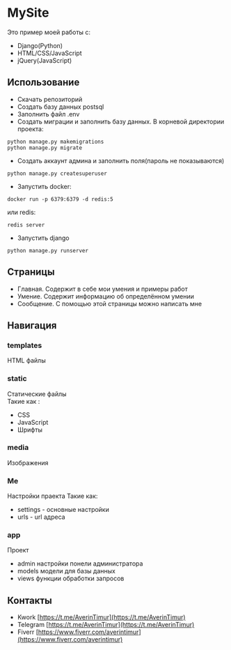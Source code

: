 # MySite
Это пример моей работы с:
+ Django(Python)
+ HTML/CSS/JavaScript
+ jQuery(JavaScript)

## Использование
+ Скачать репозиторий
+ Создать базу данных postsql
+ Заполнить файл .env
+ Создать миграции и заполнить базу данных. В корневой директории проекта:
```
python manage.py makemigrations
python manage.py migrate
```
+ Создать аккаунт админа и заполнить поля(пароль не показываются)
```
python manage.py createsuperuser
```
+ Запустить docker:
```
docker run -p 6379:6379 -d redis:5
```
или redis:
```
redis server
```
+ Запустить django
```
python manage.py runserver
```

## Страницы
+ Главная. Содержит в себе мои умения и примеры работ
+ Умение. Содержит информацию об определённом умении
+ Сообщение. С помощью этой страницы можно написать мне

## Навигация
### templates
HTML файлы

### static
Статические файлы    
Такие как :    
+ CSS
+ JavaScript
+ Шрифты

### media
Изображения

### Me
Настройки праекта
Такие как:
+ settings - основные настройки
+ urls - url адреса

### app 
Проект
+ admin настройки понели администратора
+ models модели для базы данных
+ views функции обработки запросов

## Контакты
+ Kwork [https://t.me/AverinTimur](https://t.me/AverinTimur)
+ Telegram [https://t.me/AverinTimur](https://t.me/AverinTimur)
+ Fiverr [https://www.fiverr.com/averintimur](https://www.fiverr.com/averintimur)
